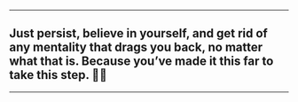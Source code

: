 - - -
## Just persist, believe in yourself, and get rid of any mentality that drags you back, no matter what that is. Because you’ve made it this far to take this step. 🖖🏻
- - -
